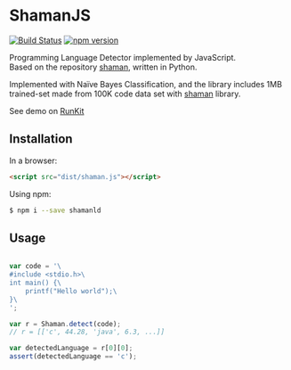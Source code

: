 # ShamanJS
[![Build Status](https://travis-ci.org/Prev/shamanjs.svg)](https://travis-ci.org/Prev/shamanjs)
[![npm version](https://badge.fury.io/js/shamanld.svg)](https://www.npmjs.com/package/shamanld)

Programming Language Detector implemented by JavaScript.  
Based on the repository [shaman](https://github.com/Prev/shaman), written in Python.


Implemented with Naïve Bayes Classification, and the library includes 1MB trained-set made from 100K code data set with [shaman](https://github.com/Prev/shaman) library.


See demo on [RunKit](https://runkit.com/prev/runkit-npm-shamanld)

## Installation

In a browser:

```html
<script src="dist/shaman.js"></script>
```

Using npm:

```bash
$ npm i --save shamanld
```


## Usage

```javascript

var code = '\
#include <stdio.h>\
int main() {\
	printf("Hello world");\
}\
';

var r = Shaman.detect(code);
// r = [['c', 44.28, 'java', 6.3, ...]]

var detectedLanguage = r[0][0];
assert(detectedLanguage == 'c');

```
